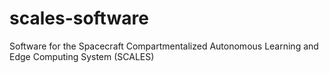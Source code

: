 # scales-software
Software for the Spacecraft Compartmentalized Autonomous Learning and Edge Computing System (SCALES)
